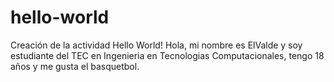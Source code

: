 # hello-world
Creación de la actividad Hello World!
Hola, mi nombre es ElValde y soy estudiante del TEC en Ingenieria en Tecnologias Computacionales, tengo 18 años y me gusta el basquetbol.
